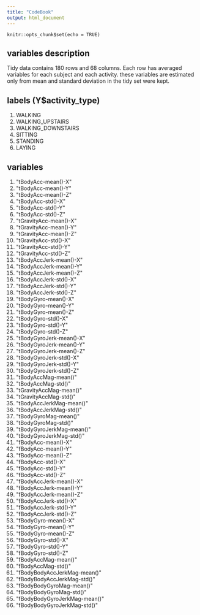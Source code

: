 ```yaml
---
title: "CodeBook"
output: html_document
---
```


```{r setup, include=FALSE}
knitr::opts_chunk$set(echo = TRUE)
```

## variables description 

Tidy data contains 180 rows and 68 columns. Each row has averaged variables for each subject and each activity. these variables are estimated only from mean and standard deviation in the tidy set were kept.

## labels (Y$activity_type)

1. WALKING
2. WALKING_UPSTAIRS
3. WALKING_DOWNSTAIRS
4. SITTING
5. STANDING
6. LAYING

## variables 

1. "tBodyAcc-mean()-X"
2. "tBodyAcc-mean()-Y"
3. "tBodyAcc-mean()-Z"
4. "tBodyAcc-std()-X"
5. "tBodyAcc-std()-Y"
6. "tBodyAcc-std()-Z"
41. "tGravityAcc-mean()-X"
42. "tGravityAcc-mean()-Y"
43. "tGravityAcc-mean()-Z"
44. "tGravityAcc-std()-X"
45. "tGravityAcc-std()-Y"
46. "tGravityAcc-std()-Z"
81. "tBodyAccJerk-mean()-X"
82. "tBodyAccJerk-mean()-Y"
83. "tBodyAccJerk-mean()-Z"
84. "tBodyAccJerk-std()-X"
85. "tBodyAccJerk-std()-Y"
86. "tBodyAccJerk-std()-Z"
121. "tBodyGyro-mean()-X"
122. "tBodyGyro-mean()-Y"
123. "tBodyGyro-mean()-Z"
124. "tBodyGyro-std()-X"
125. "tBodyGyro-std()-Y"
126. "tBodyGyro-std()-Z"
161. "tBodyGyroJerk-mean()-X"
162. "tBodyGyroJerk-mean()-Y"
163. "tBodyGyroJerk-mean()-Z"
164. "tBodyGyroJerk-std()-X"
165. "tBodyGyroJerk-std()-Y"
166. "tBodyGyroJerk-std()-Z"
201. "tBodyAccMag-mean()"
202. "tBodyAccMag-std()"
214. "tGravityAccMag-mean()"
215. "tGravityAccMag-std()"
227. "tBodyAccJerkMag-mean()"
228. "tBodyAccJerkMag-std()"
240. "tBodyGyroMag-mean()"
241. "tBodyGyroMag-std()"
253. "tBodyGyroJerkMag-mean()"
254. "tBodyGyroJerkMag-std()"
266. "fBodyAcc-mean()-X"
267. "fBodyAcc-mean()-Y"
268. "fBodyAcc-mean()-Z"
269. "fBodyAcc-std()-X"
270. "fBodyAcc-std()-Y"
271. "fBodyAcc-std()-Z"
345. "fBodyAccJerk-mean()-X"
346. "fBodyAccJerk-mean()-Y"
347. "fBodyAccJerk-mean()-Z"
348. "fBodyAccJerk-std()-X"
349. "fBodyAccJerk-std()-Y"
350. "fBodyAccJerk-std()-Z"
424. "fBodyGyro-mean()-X"
425. "fBodyGyro-mean()-Y"
426. "fBodyGyro-mean()-Z"
427. "fBodyGyro-std()-X"
428. "fBodyGyro-std()-Y"
429. "fBodyGyro-std()-Z"
503. "fBodyAccMag-mean()"
504. "fBodyAccMag-std()"
516. "fBodyBodyAccJerkMag-mean()"
517. "fBodyBodyAccJerkMag-std()"
529. "fBodyBodyGyroMag-mean()"
530. "fBodyBodyGyroMag-std()"
542. "fBodyBodyGyroJerkMag-mean()"
543. "fBodyBodyGyroJerkMag-std()"


